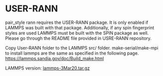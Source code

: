 # USER-RANN

pair_style rann requires the USER-RANN package. It is only enabled if LAMMPS was built with that package. Additionally, if any spin fingerprint styles are used LAMMPS must be built with the SPIN package as well. Please go through the README file provided in USRE-RANN repository.

Copy User-RANN folder to the LAMMPS src/ folder.
make-serial/make-mpi to install lammps are the same as specified in the following page. https://lammps.sandia.gov/doc/Build_make.html

LAMMPS version: [lammps-3Mar20.tar.gz](https://lammps.sandia.gov/tars/)
